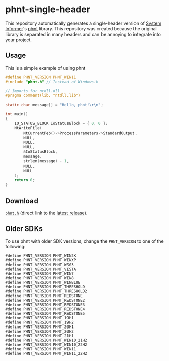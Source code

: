 # phnt-single-header

This repository automatically generates a single-header version of [System Informer](https://github.com/winsiderss/systeminformer)'s [phnt](https://github.com/winsiderss/systeminformer/tree/master/phnt) library. This repository was created because the original library is separated in many headers and can be annoying to integrate into your project.

## Usage

This is a simple example of using phnt

```c
#define PHNT_VERSION PHNT_WIN11
#include "phnt.h" // Instead of Windows.h

// Imports for ntdll.dll
#pragma comment(lib, "ntdll.lib")

static char message[] = "Hello, phnt!\r\n";

int main()
{
    IO_STATUS_BLOCK IoStatusBlock = { 0, 0 };
    NtWriteFile(
        NtCurrentPeb()->ProcessParameters->StandardOutput,
        NULL,
        NULL,
        NULL,
        &IoStatusBlock,
        message,
        strlen(message) - 1,
        NULL,
        NULL
    );
    return 0;
}
```

## Download

[`phnt.h`](https://github.com/mrexodia/phnt-single-header/releases/latest/download/phnt.h) (direct link to the [latest release](https://github.com/mrexodia/phnt-single-header/releases/latest)).

## Older SDKs

To use phnt with older SDK versions, change the `PHNT_VERSION` to one of the following:

```
#define PHNT_VERSION PHNT_WIN2K
#define PHNT_VERSION PHNT_WINXP
#define PHNT_VERSION PHNT_WS03
#define PHNT_VERSION PHNT_VISTA
#define PHNT_VERSION PHNT_WIN7
#define PHNT_VERSION PHNT_WIN8
#define PHNT_VERSION PHNT_WINBLUE
#define PHNT_VERSION PHNT_THRESHOLD
#define PHNT_VERSION PHNT_THRESHOLD2
#define PHNT_VERSION PHNT_REDSTONE
#define PHNT_VERSION PHNT_REDSTONE2
#define PHNT_VERSION PHNT_REDSTONE3
#define PHNT_VERSION PHNT_REDSTONE4
#define PHNT_VERSION PHNT_REDSTONE5
#define PHNT_VERSION PHNT_19H1
#define PHNT_VERSION PHNT_19H2
#define PHNT_VERSION PHNT_20H1
#define PHNT_VERSION PHNT_20H2
#define PHNT_VERSION PHNT_21H1
#define PHNT_VERSION PHNT_WIN10_21H2
#define PHNT_VERSION PHNT_WIN10_22H2
#define PHNT_VERSION PHNT_WIN11
#define PHNT_VERSION PHNT_WIN11_22H2
```
